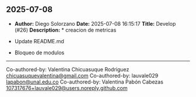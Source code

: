 ## 2025-07-08
- **Author:** Diego Solorzano
  **Date:** 2025-07-08 16:15:17
  **Title:** Develop (#26)
  **Description:** * creacion de metricas

* Update README.md

* Bloqueo de modulos

---------

Co-authored-by: Valentina Chicuasuque Rodriguez <chicuasuquevalentina@gmail.com>
Co-authored-by: lauvale029 <lapabon@unal.edu.co>
Co-authored-by: Valentina Pabón Cabezas <107317676+lauvale029@users.noreply.github.com>
